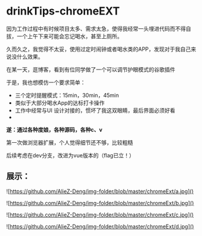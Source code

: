 # drinkTips-chromeEXT
因为工作过程中有时候项目太多、需求太急，使得我经常一头埋进代码而不得自拔，一个上午下来可能会忘记喝水，甚至上厕所。

久而久之，我觉得不太妥，使用过定时闹钟或者喝水类的APP，发现对于我自己来说没什么效果。

在某一天，逛博客，看到有位同学做了一个可以调节护眼模式的谷歌插件



于是，我也想模仿一个要求简单：

- 三个定时提醒模式：15min，30min，45min
- 类似于大部分喝水App的达标打卡操作
- 工作中经常与UI 设计对接的，惯坏了我这双眼睛，最后界面必须好看
- 

**遂：通过各种度娘，各种源码，各种c、v**

第一次做浏览器扩展，个人觉得细节还不够，比较粗糙

后续考虑在dev分支，改进为vue版本的（flag已立！）



## 展示：

![https://github.com/AlieZ-Deng/img-folder/blob/master/chromeExt/a.jpg]()

![https://github.com/AlieZ-Deng/img-folder/blob/master/chromeExt/b.jpg]()

![https://github.com/AlieZ-Deng/img-folder/blob/master/chromeExt/c.jpg]()

![https://github.com/AlieZ-Deng/img-folder/blob/master/chromeExt/d.jpg]()






